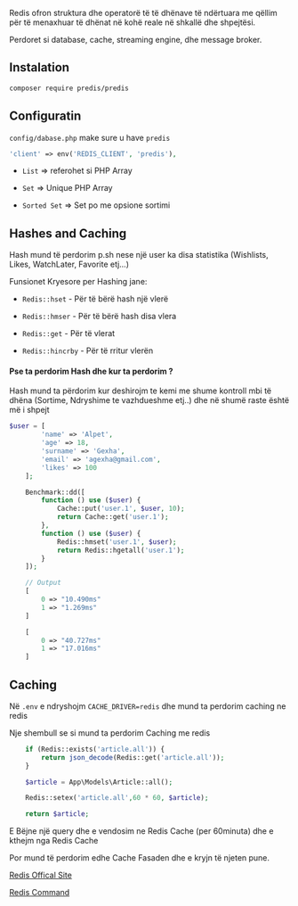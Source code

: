 Redis ofron struktura dhe operatorë të të dhënave të ndërtuara me qëllim për të menaxhuar të dhënat në kohë reale në shkallë dhe shpejtësi.

Perdoret si database, cache, streaming engine, dhe message broker.

## Instalation

```bash
composer require predis/predis
```

## Configuratin

`config/dabase.php` make sure u have `predis`

```php
'client' => env('REDIS_CLIENT', 'predis'),
```

- `List`    => referohet si PHP Array

- `Set`     => Unique PHP Array
- `Sorted Set` => Set po me opsione sortimi 
## Hashes and Caching

Hash mund të perdorim p.sh nese një user ka disa statistika (Wishlists, Likes, WatchLater, Favorite etj...)

Funsionet Kryesore per Hashing jane:

-   `Redis::hset` - Për të bërë hash një vlerë

-   `Redis::hmser` - Për të bërë hash disa vlera
-   `Redis::get` - Për të vlerat
-   `Redis::hincrby` - Për të rritur vlerën

#### Pse ta perdorim Hash dhe kur ta perdorim ?

Hash mund ta përdorim kur deshirojm te kemi me shume kontroll mbi të dhëna (Sortime, Ndryshime te vazhdueshme etj..) dhe në shumë raste është më i shpejt

```php
$user = [
        'name' => 'Alpet',
        'age' => 18,
        'surname' => 'Gexha',
        'email' => 'agexha@gmail.com',
        'likes' => 100
    ];

    Benchmark::dd([
        function () use ($user) {
            Cache::put('user.1', $user, 10);
            return Cache::get('user.1');
        },
        function () use ($user) {
            Redis::hmset('user.1', $user);
            return Redis::hgetall('user.1');
        }
    ]);

    // Output
    [
        0 => "10.490ms"
        1 => "1.269ms"
    ]

    [
        0 => "40.727ms"
        1 => "17.016ms"
    ]
```

## Caching

Në `.env` e ndryshojm `CACHE_DRIVER=redis` dhe mund ta perdorim caching ne redis

Nje shembull se si mund ta perdorim Caching me redis

```php
    if (Redis::exists('article.all')) {
        return json_decode(Redis::get('article.all'));
    }

    $article = App\Models\Article::all();

    Redis::setex('article.all',60 * 60, $article);

    return $article;
```

E Bëjne një query dhe e vendosim ne Redis Cache (per 60minuta) dhe e kthejm nga Redis Cache

Por mund të perdorim edhe Cache Fasaden dhe e kryjn të njeten pune.


[Redis Offical Site](https://redis.io/)

[Redis Command](https://redis.io/commands/)
